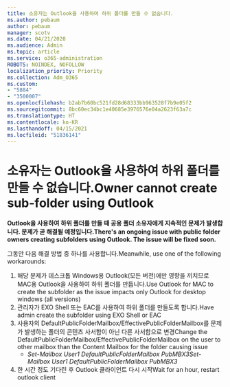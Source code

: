 ```yaml
---
title: 소유자는 Outlook을 사용하여 하위 폴더를 만들 수 없습니다.
ms.author: pebaum
author: pebaum
manager: scotv
ms.date: 04/21/2020
ms.audience: Admin
ms.topic: article
ms.service: o365-administration
ROBOTS: NOINDEX, NOFOLLOW
localization_priority: Priority
ms.collection: Adm_O365
ms.custom:
- "5884"
- "3500007"
ms.openlocfilehash: b2ab7b60bc521fd28d68333bb963528f7b9e05f2
ms.sourcegitcommit: 8bc60ec34bc1e40685e3976576e04a2623f63a7c
ms.translationtype: HT
ms.contentlocale: ko-KR
ms.lasthandoff: 04/15/2021
ms.locfileid: "51836141"
---
```

# <a name="owner-cannot-create-sub-folder-using-outlook"></a><span data-ttu-id="96a7c-102">소유자는 Outlook을 사용하여 하위 폴더를 만들 수 없습니다.</span><span class="sxs-lookup"><span data-stu-id="96a7c-102">Owner cannot create sub-folder using Outlook</span></span>

<span data-ttu-id="96a7c-103">**Outlook을 사용하여 하위 폴더를 만들 때 공용 폴더 소유자에게 지속적인 문제가 발생합니다. 문제가 곧 해결될 예정입니다.**</span><span class="sxs-lookup"><span data-stu-id="96a7c-103">**There's an ongoing issue with public folder owners creating subfolders using Outlook. The issue will be fixed soon.**</span></span>

<span data-ttu-id="96a7c-104">그동안 다음 해결 방법 중 하나를 사용합니다.</span><span class="sxs-lookup"><span data-stu-id="96a7c-104">Meanwhile, use one of the following workarounds:</span></span>

1. <span data-ttu-id="96a7c-105">해당 문제가 데스크톱 Windows용 Outlook(모든 버전)에만 영향을 끼치므로 MAC용 Outlook을 사용하여 하위 폴더를 만듭니다.</span><span class="sxs-lookup"><span data-stu-id="96a7c-105">Use Outlook for MAC to create the subfolder as the issue impacts only Outlook for desktop windows (all versions)</span></span>
2. <span data-ttu-id="96a7c-106">관리자가 EXO Shell 또는 EAC를 사용하여 하위 폴더를 만들도록 합니다.</span><span class="sxs-lookup"><span data-stu-id="96a7c-106">Have admin create the subfolder using EXO Shell or EAC</span></span>
3. <span data-ttu-id="96a7c-107">사용자의 DefaultPublicFolderMailbox/EffectivePublicFolderMailbox를 문제가 발생하는 폴더의 콘텐츠 사서함이 아닌 다른 사서함으로 변경</span><span class="sxs-lookup"><span data-stu-id="96a7c-107">Change the DefaultPublicFolderMailbox/EffectivePublicFolderMailbox on the user to other mailbox than the Content Mailbox for the folder causing issue</span></span>  
    - <span data-ttu-id="96a7c-108">*Set-Mailbox User1 DefaultPublicFolderMailbox PubMBX3*</span><span class="sxs-lookup"><span data-stu-id="96a7c-108">*Set-Mailbox User1 DefaultPublicFolderMailbox PubMBX3*</span></span>
4. <span data-ttu-id="96a7c-109">한 시간 정도 기다린 후 Outlook 클라이언트 다시 시작</span><span class="sxs-lookup"><span data-stu-id="96a7c-109">Wait for an hour, restart outlook client</span></span>
